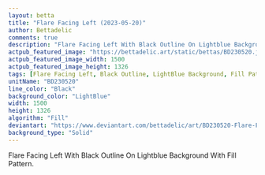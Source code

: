 ```yaml
---
layout: betta
title: "Flare Facing Left (2023-05-20)"
author: Bettadelic
comments: true
description: "Flare Facing Left With Black Outline On Lightblue Background With Fill Pattern."
actpub_featured_image: "https://bettadelic.art/static/bettas/BD230520.jpg"
actpub_featured_image_width: 1500
actpub_featured_image_height: 1326
tags: [Flare Facing Left, Black Outline, LightBlue Background, Fill Pattern, May 2023]
unitName: "BD230520"
line_color: "Black"
background_color: "LightBlue"
width: 1500
height: 1326
algorithm: "Fill"
deviantart: "https://www.deviantart.com/bettadelic/art/BD230520-Flare-Facing-Left-2023-05-20-963410918"
background_type: "Solid"
---
```


Flare Facing Left With Black Outline On Lightblue Background With Fill Pattern.
